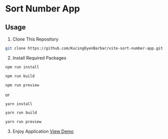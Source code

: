 # Sort Number App

## Usage

1. Clone This Repository

```bash
git clone https://github.com/KucingOyenBarbar/vite-sort-number-app.git
```

2. Install Required Packages

```bash
npm run install
```

```bash
npm run build
```

```bash
npm run preview
```

or

```bash
yarn install
```

```bash
yarn run build
```

```bash
yarn run preview
```

3. Enjoy Application
   [View Demo ](https://vite-sna.vercel.app/)
